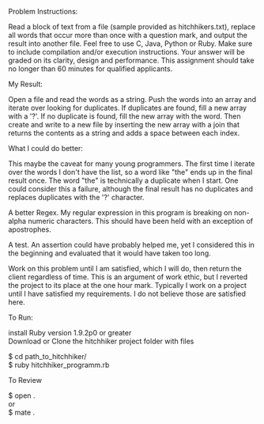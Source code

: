 Problem Instructions: 

Read a block of text from a file (sample provided as hitchhikers.txt),
replace all words that occur more than once with a question mark, and output
the result into another file. Feel free to use C, Java, Python or Ruby. Make
sure to include compilation and/or execution instructions. Your answer will
be graded on its clarity, design and performance. This assignment should
take no longer than 60 minutes for qualified applicants.   

My Result:

Open a file and read the words as a string. Push the words into an array and iterate over looking for duplicates. If duplicates are found, fill a new array with a '?'. If no duplicate is found, fill the new array with the word. Then create and write to a new file by inserting the new array with a join that returns the contents as a string and adds a space between each index.

What I could do better:

This maybe the caveat for many young programmers. The first time I iterate over the words I don't have the list, so a word like "the" ends up in the final result once. The word "the" is technically a duplicate when I start. One could consider this a failure, although the final result has no duplicates and replaces duplicates with the '?' character. 

A better Regex. My regular expression in this program is breaking on non-alpha numeric characters. This should have been held with an exception of apostrophes. 

A test. An assertion could have probably helped me, yet I considered this in the beginning and evaluated that it would have taken too long. 

Work on this problem until I am satisfied, which I will do, then return the client regardless of time. This is an argument of work ethic, but I reverted the project to its place at the one hour mark. Typically I work on a project until I have satisfied my requirements. I do not believe those are satisfied here.


To Run: 
             
install Ruby version 1.9.2p0 or greater  
Download or Clone the hitchhiker project folder with files  

$ cd path_to_hitchhiker/  
$ ruby hitchhiker_programm.rb  

To Review

$ open .  
 or   
$ mate .  


                                                       












